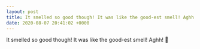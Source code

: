 ```yaml
---
layout: post
title: It smelled so good though! It was like the good-est smell! Aghh! 😤
date: 2020-08-07 20:41:02 +0000
---
```


It smelled so good though! It was like the good-est smell! Aghh! 😤

